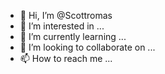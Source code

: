 - 👋 Hi, I’m @Scottromas
- 👀 I’m interested in ...
- 🌱 I’m currently learning ...
- 💞️ I’m looking to collaborate on ...
- 📫 How to reach me ...

<!---
Scottromas/Scottromas is a ✨ special ✨ repository because its `README.md` (this file) appears on your GitHub profile.
You can click the Preview link to take a look at your changes.
--->
